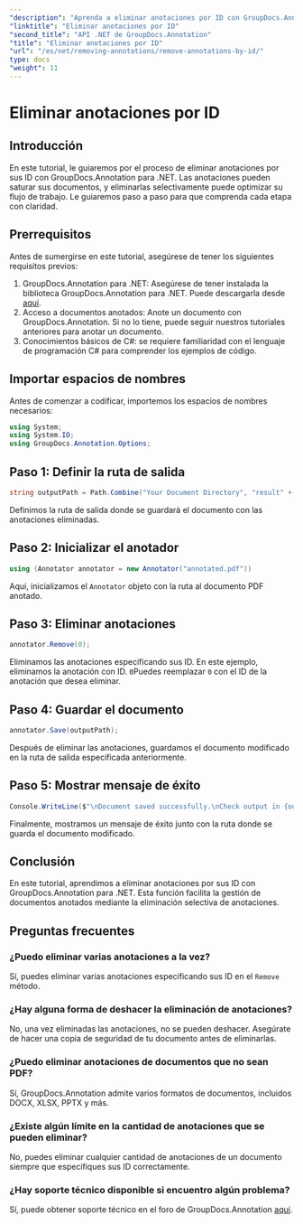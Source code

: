 ```yaml
---
"description": "Aprenda a eliminar anotaciones por ID con GroupDocs.Annotation para .NET. Optimice su flujo de trabajo documental."
"linktitle": "Eliminar anotaciones por ID"
"second_title": "API .NET de GroupDocs.Annotation"
"title": "Eliminar anotaciones por ID"
"url": "/es/net/removing-annotations/remove-annotations-by-id/"
type: docs
"weight": 11
---
```


# Eliminar anotaciones por ID

## Introducción
En este tutorial, le guiaremos por el proceso de eliminar anotaciones por sus ID con GroupDocs.Annotation para .NET. Las anotaciones pueden saturar sus documentos, y eliminarlas selectivamente puede optimizar su flujo de trabajo. Le guiaremos paso a paso para que comprenda cada etapa con claridad.
## Prerrequisitos
Antes de sumergirse en este tutorial, asegúrese de tener los siguientes requisitos previos:
1. GroupDocs.Annotation para .NET: Asegúrese de tener instalada la biblioteca GroupDocs.Annotation para .NET. Puede descargarla desde [aquí](https://releases.groupdocs.com/annotation/net/).
2. Acceso a documentos anotados: Anote un documento con GroupDocs.Annotation. Si no lo tiene, puede seguir nuestros tutoriales anteriores para anotar un documento.
3. Conocimientos básicos de C#: se requiere familiaridad con el lenguaje de programación C# para comprender los ejemplos de código.

## Importar espacios de nombres
Antes de comenzar a codificar, importemos los espacios de nombres necesarios:
```csharp
using System;
using System.IO;
using GroupDocs.Annotation.Options;
```

## Paso 1: Definir la ruta de salida
```csharp
string outputPath = Path.Combine("Your Document Directory", "result" + Path.GetExtension("input.pdf"));
```
Definimos la ruta de salida donde se guardará el documento con las anotaciones eliminadas.
## Paso 2: Inicializar el anotador
```csharp
using (Annotator annotator = new Annotator("annotated.pdf"))
```
Aquí, inicializamos el `Annotator` objeto con la ruta al documento PDF anotado.
## Paso 3: Eliminar anotaciones
```csharp
annotator.Remove(0);
```
Eliminamos las anotaciones especificando sus ID. En este ejemplo, eliminamos la anotación con ID. `0`Puedes reemplazar `0` con el ID de la anotación que desea eliminar.
## Paso 4: Guardar el documento
```csharp
annotator.Save(outputPath);
```
Después de eliminar las anotaciones, guardamos el documento modificado en la ruta de salida especificada anteriormente.
## Paso 5: Mostrar mensaje de éxito
```csharp
Console.WriteLine($"\nDocument saved successfully.\nCheck output in {outputPath}.");
```
Finalmente, mostramos un mensaje de éxito junto con la ruta donde se guarda el documento modificado.

## Conclusión
En este tutorial, aprendimos a eliminar anotaciones por sus ID con GroupDocs.Annotation para .NET. Esta función facilita la gestión de documentos anotados mediante la eliminación selectiva de anotaciones.
## Preguntas frecuentes
### ¿Puedo eliminar varias anotaciones a la vez?
Sí, puedes eliminar varias anotaciones especificando sus ID en el `Remove` método.
### ¿Hay alguna forma de deshacer la eliminación de anotaciones?
No, una vez eliminadas las anotaciones, no se pueden deshacer. Asegúrate de hacer una copia de seguridad de tu documento antes de eliminarlas.
### ¿Puedo eliminar anotaciones de documentos que no sean PDF?
Sí, GroupDocs.Annotation admite varios formatos de documentos, incluidos DOCX, XLSX, PPTX y más.
### ¿Existe algún límite en la cantidad de anotaciones que se pueden eliminar?
No, puedes eliminar cualquier cantidad de anotaciones de un documento siempre que especifiques sus ID correctamente.
### ¿Hay soporte técnico disponible si encuentro algún problema?
Sí, puede obtener soporte técnico en el foro de GroupDocs.Annotation [aquí](https://forum.groupdocs.com/c/annotation/10).